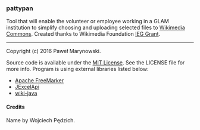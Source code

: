 ### pattypan

Tool that will enable the volunteer or employee working in a GLAM institution to simplify choosing and uploading selected files to [Wikimedia Commons](https://commons.wikimedia.org/). Created thanks to Wikimedia Foundation [IEG Grant](https://meta.wikimedia.org/wiki/Grants:IEG/Batch_uploader_for_small_GLAM_projects).

----

Copyright (c) 2016 Paweł Marynowski.

Source code is available under the [MIT License](https://github.com/yarl/pattypan/blob/master/LICENSE). See the LICENSE file for more info. Program is using external libraries listed below:
* [Apache FreeMarker](http://freemarker.incubator.apache.org/)
* [JExcelApi](http://jexcelapi.sourceforge.net/)
* [wiki-java](https://github.com/MER-C/wiki-java)

#### Credits
Name by Wojciech Pędzich.


